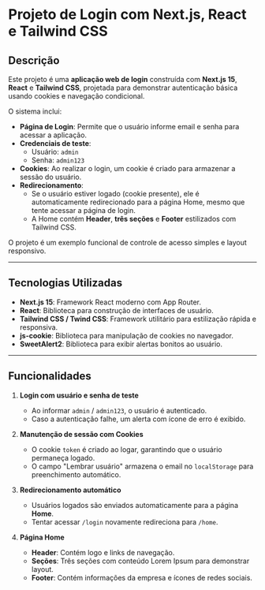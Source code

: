 # Projeto de Login com Next.js, React e Tailwind CSS

## Descrição

Este projeto é uma **aplicação web de login** construída com **Next.js 15**, **React** e **Tailwind CSS**, projetada para demonstrar autenticação básica usando cookies e navegação condicional.  

O sistema inclui:  
- **Página de Login**: Permite que o usuário informe email e senha para acessar a aplicação.  
- **Credenciais de teste**:  
  - Usuário: `admin`  
  - Senha: `admin123`  
- **Cookies**: Ao realizar o login, um cookie é criado para armazenar a sessão do usuário.  
- **Redirecionamento**:  
  - Se o usuário estiver logado (cookie presente), ele é automaticamente redirecionado para a página Home, mesmo que tente acessar a página de login.  
  - A Home contém **Header**, **três seções** e **Footer** estilizados com Tailwind CSS.  

O projeto é um exemplo funcional de controle de acesso simples e layout responsivo.

---

## Tecnologias Utilizadas

- **Next.js 15**: Framework React moderno com App Router.  
- **React**: Biblioteca para construção de interfaces de usuário.  
- **Tailwind CSS / Twind CSS**: Framework utilitário para estilização rápida e responsiva.  
- **js-cookie**: Biblioteca para manipulação de cookies no navegador.  
- **SweetAlert2**: Biblioteca para exibir alertas bonitos ao usuário.  

---

## Funcionalidades

1. **Login com usuário e senha de teste**  
   - Ao informar `admin` / `admin123`, o usuário é autenticado.  
   - Caso a autenticação falhe, um alerta com ícone de erro é exibido.  

2. **Manutenção de sessão com Cookies**  
   - O cookie `token` é criado ao logar, garantindo que o usuário permaneça logado.  
   - O campo "Lembrar usuário" armazena o email no `localStorage` para preenchimento automático.  

3. **Redirecionamento automático**  
   - Usuários logados são enviados automaticamente para a página **Home**.  
   - Tentar acessar `/login` novamente redireciona para `/home`.  

4. **Página Home**  
   - **Header**: Contém logo e links de navegação.  
   - **Seções**: Três seções com conteúdo Lorem Ipsum para demonstrar layout.  
   - **Footer**: Contém informações da empresa e ícones de redes sociais.  